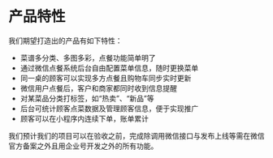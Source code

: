 # 产品特性

我们期望打造出的产品有如下特性：

- 菜谱多分类、多图多彩，点餐功能简单明了
- 通过微信点餐系统后台自由配置菜单信息，随时更换菜单
- 同一桌的顾客可以实现多方点餐且购物车同步实时更新
- 微信用户点餐后，客户和商家都同时收到信息提醒
- 对某菜品分类打标签，如“热卖”、“新品”等
- 后台可统计顾客点菜数据及管理顾客信息，便于实现推广
- 顾客可以在小程序内连续下单，账单累计

我们预计我们的项目可以在验收之前，完成除调用微信接口与发布上线等需在微信官方备案之外且用企业号开发之外的所有功能。